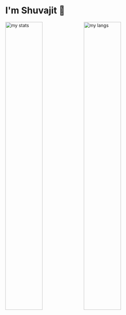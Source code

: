 # I'm Shuvajit 👋

<img alt="my stats" align="left" width="48%" src="https://github-readme-stats.vercel.app/api?username=dasshuvajit&show_icons=true"/>
<img alt="my langs" align="left" width="48%" src="https://github-readme-stats.vercel.app/api/top-langs/?username=dasshuvajit&layout=compact"/>
